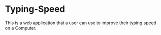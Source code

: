 # Typing-Speed
This is a web application that a user can use to improve their typing speed on a Computer.

